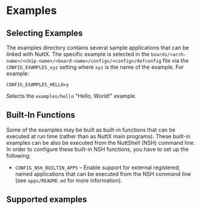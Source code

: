 # Examples

## Selecting Examples

The examples directory contains several sample applications that can be
linked with NuttX. The specific example is selected in the
`boards/<arch-name>/<chip-name>/<board-name>/configs/<config>/defconfig`
file via the `CONFIG_EXAMPLES_xyz` setting where `xyz` is the name of
the example. For example:

    CONFIG_EXAMPLES_HELLO=y

Selects the `examples/hello` "Hello, World\!" example.

## Built-In Functions

Some of the examples may be built as built-in functions that can be
executed at run time (rather than as NuttX main programs). These
built-in examples can be also be executed from the NuttShell (NSH)
command line. In order to configure these built-in NSH functions, you
have to set up the following:

  - `CONFIG_NSH_BUILTIN_APPS` – Enable support for external registered,
    named applications that can be executed from the NSH command line
    (see `apps/README.md` for more information).

## Supported examples
